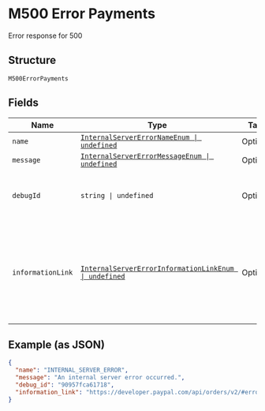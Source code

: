 
# M500 Error Payments

Error response for 500

## Structure

`M500ErrorPayments`

## Fields

| Name | Type | Tags | Description |
|  --- | --- | --- | --- |
| `name` | [`InternalServerErrorNameEnum \| undefined`](../../doc/models/internal-server-error-name-enum.md) | Optional | - |
| `message` | [`InternalServerErrorMessageEnum \| undefined`](../../doc/models/internal-server-error-message-enum.md) | Optional | - |
| `debugId` | `string \| undefined` | Optional | The PayPal internal ID. Used for correlation purposes. |
| `informationLink` | [`InternalServerErrorInformationLinkEnum \| undefined`](../../doc/models/internal-server-error-information-link-enum.md) | Optional | The information link, or URI, that shows detailed information about this error for the developer. |

## Example (as JSON)

```json
{
  "name": "INTERNAL_SERVER_ERROR",
  "message": "An internal server error occurred.",
  "debug_id": "90957fca61718",
  "information_link": "https://developer.paypal.com/api/orders/v2/#error-INTERNAL_SERVER_ERROR"
}
```

